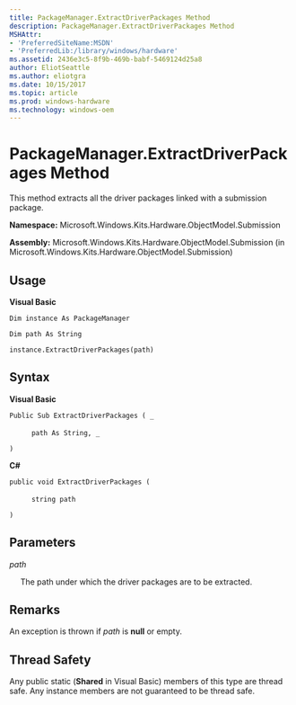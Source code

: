 ```yaml
---
title: PackageManager.ExtractDriverPackages Method
description: PackageManager.ExtractDriverPackages Method
MSHAttr:
- 'PreferredSiteName:MSDN'
- 'PreferredLib:/library/windows/hardware'
ms.assetid: 2436e3c5-8f9b-469b-babf-5469124d25a8
author: EliotSeattle
ms.author: eliotgra
ms.date: 10/15/2017
ms.topic: article
ms.prod: windows-hardware
ms.technology: windows-oem
---
```


# PackageManager.ExtractDriverPackages Method


This method extracts all the driver packages linked with a submission package.

**Namespace:** Microsoft.Windows.Kits.Hardware.ObjectModel.Submission

**Assembly:** Microsoft.Windows.Kits.Hardware.ObjectModel.Submission (in Microsoft.Windows.Kits.Hardware.ObjectModel.Submission)

## <span id="Usage"></span><span id="usage"></span><span id="USAGE"></span>Usage


**Visual Basic**

`Dim instance As PackageManager`

`Dim path As String`

`instance.ExtractDriverPackages(path)`

## <span id="Syntax"></span><span id="syntax"></span><span id="SYNTAX"></span>Syntax


**Visual Basic**

`Public Sub ExtractDriverPackages ( _`

          `path As String, _`

`) `

**C#**

`public void ExtractDriverPackages (`

          `string path`

`)`

## <span id="Parameters"></span><span id="parameters"></span><span id="PARAMETERS"></span>Parameters


*path*

     The path under which the driver packages are to be extracted.

## <span id="Remarks"></span><span id="remarks"></span><span id="REMARKS"></span>Remarks


An exception is thrown if *path* is **null** or empty.

## <span id="Thread_Safety"></span><span id="thread_safety"></span><span id="THREAD_SAFETY"></span>Thread Safety


Any public static (**Shared** in Visual Basic) members of this type are thread safe. Any instance members are not guaranteed to be thread safe.

 

 






